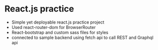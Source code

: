 React.js practice
=================

- Simple yet deployable react.js practice project
- Used react-router-dom for BrowserRouter
- React-bootstrap and custom sass files for styles
- connected to sample backend using fetch api to call REST and Graphql api
